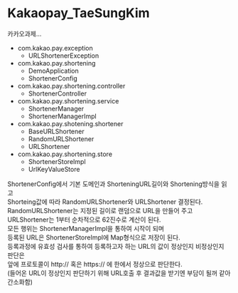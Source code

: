 # Kakaopay_TaeSungKim
카카오과제...

  * com.kakao.pay.exception
    * URLShortenerException
  * com.kakao.pay.shortening
    * DemoApplication
    * ShortenerConfig
  * com.kakao.pay.shortening.controller
    * ShortenerController
  * com.kakao.pay.shortening.service
    * ShortenerManager
    * ShortenerManagerImpl
  * com.kakao.pay.shotening.shortener
    * BaseURLShortener
    * RandomURLShortener
    * URLShortener
  * com.kakao.pay.shortening.store
    * ShortenerStoreImpl
    * UrlKeyValueStore
    
ShortenerConfig에서 기본 도메인과 ShorteningURL길이와 Shortening방식을 읽고<br>
Shorteing값에 따라 RandomURLShortener와 URLShortener 결정된다.<br>
RandomURLShortener는 지정된 길이로 랜덤으로 URL을 만들어 주고<br>
URLShortener는 1부터 순차적으로 62진수로 계산이 된다.<br>
모든 행위는 ShortenerManagerImpl을 통하여 시작이 되며<br>
등록된 URL은 ShortenerStoreImpl에 Map형식으로 저장이 된다.<br>
등록과정에 유효성 검사를 통하여 등록하고자 하는 URL의 값이 정상인지 비정상인지 판단은 <br>
앞에 프로토콜이 http:// 혹은 https:// 에 한에서 정상으로 판단한다.<br>
(들어온 URL이 정상인지 판단하기 위해 URL호출 후 결과값을 받기엔 부담이 될꺼 같아 간소화함)<br>
